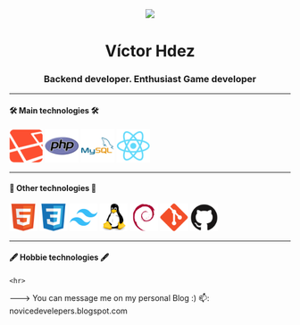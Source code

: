 <div align="center">
	<img src="https://media.giphy.com/media/hzBc3HCFc0icM/giphy.gif"/>
	<h1>Víctor Hdez</h1>
	<h3>Backend developer. Enthusiast Game developer</h3>
	<hr>
</div>


<div>
	<h4>🛠 Main technologies 🛠</h4>
	<img src="https://github.com/devicons/devicon/blob/master/icons/laravel/laravel-plain.svg" title="LARAVEL" width="60" height="60"/>
	<img src="https://github.com/devicons/devicon/blob/master/icons/php/php-original.svg" title="PHP" width="60" height="60"/>
	<img src="https://github.com/devicons/devicon/blob/master/icons/mysql/mysql-original-wordmark.svg" title="MySQL" width="60" height="60"/>
	<img src="https://github.com/devicons/devicon/blob/master/icons/react/react-original.svg" title="REACT" width="60" height="60"/>
	<hr>
</div>

<div>
	<h4>🔨 Other technologies 🔨</h4>
	<img src="https://github.com/devicons/devicon/blob/master/icons/html5/html5-original.svg" title="HTML" width="50" height="50"/>
	<img src="https://github.com/devicons/devicon/blob/master/icons/css3/css3-original.svg" title="CSS" width="50" height="50"/>
	<img src="https://github.com/devicons/devicon/blob/master/icons/tailwindcss/tailwindcss-plain.svg" title="TAILWIND" width="50" height="50"/>
	<img src="https://github.com/devicons/devicon/blob/master/icons/linux/linux-original.svg" title="LINUX" width="50" height="50"/>
	<img src="https://github.com/devicons/devicon/blob/master/icons/debian/debian-original.svg" title="DEBIAN" width="50" height="50"/>
	<img src="https://github.com/devicons/devicon/blob/master/icons/git/git-plain.svg" title="GIT" width="50" height="50"/>
	<img src="https://github.com/devicons/devicon/blob/master/icons/github/github-original.svg" title="GITHUB" width="50" height="50"/>
	<hr>
</div>

<div>
	<h4>🖋 Hobbie technologies 🖋</h4>
	
	
	<hr>
</div>

---> You can message me on my personal Blog :) 📫:
					novicedevelepers.blogspot.com
